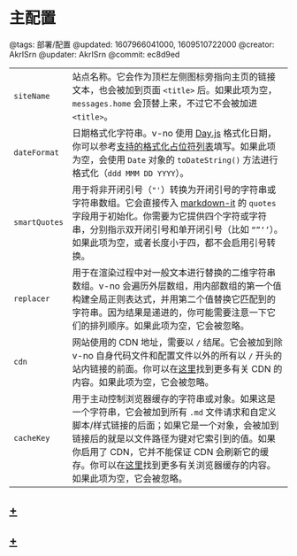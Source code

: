 # 主配置

@tags: 部署/配置
@updated: 1607966041000, 1609510722000
@creator: AkrISrn
@updater: AkrISrn
@commit: ec8d9ed

| | |
| - | - |
| `siteName` | 站点名称。它会作为顶栏左侧图标旁指向主页的链接文本，也会被加到页面 `<title>` 后。如果此项为空，`messages.home` 会顶替上来，不过它不会被加进 `<title>`。 |
| `dateFormat` | 日期格式化字符串。v-no 使用 [Day.js](https://github.com/iamkun/dayjs) 格式化日期，你可以参考[支持的格式化占位符列表](https://day.js.org/docs/zh-CN/display/format)填写。如果此项为空，会使用 `Date` 对象的 `toDateString()` 方法进行格式化（`ddd MMM DD YYYY`）。 |
| `smartQuotes` | 用于将非开闭引号（`"'`）转换为开闭引号的字符串或字符串数组。它会直接传入 [markdown-it](https://github.com/markdown-it/markdown-it#init-with-presets-and-options) 的 `quotes` 字段用于初始化。你需要为它提供四个字符或字符串，分别指示双开闭引号和单开闭引号（比如 `“”‘’`）。如果此项为空，或者长度小于四，都不会启用引号转换。 |
| `replacer` | 用于在渲染过程中对一般文本进行替换的二维字符串数组。v-no 会遍历外层数组，用内部数组的第一个值构建全局正则表达式，并用第二个值替换它匹配到的字符串。因为结果是递进的，你可能需要注意一下它们的排列顺序。如果此项为空，它会被忽略。 |
| `cdn` | 网站使用的 CDN 地址，需要以 `/` 结尾。它会被加到除 v-no 自身代码文件和配置文件以外的所有以 `/` 开头的站内链接的前面。你可以在[这里](/docs/cdn.md "#")找到更多有关 CDN 的内容。如果此项为空，它会被忽略。 |
| `cacheKey` | 用于主动控制浏览器缓存的字符串或对象。如果这是一个字符串，它会被加到所有 `.md` 文件请求和自定义脚本/样式链接的后面；如果它是一个对象，会被加到链接后的就是以文件路径为键对它索引到的值。如果你启用了 CDN，它并不能保证 CDN 会刷新它的缓存。你可以在[这里](/docs/browser-cache.md "#")找到更多有关浏览器缓存的内容。如果此项为空，它会被忽略。 |

## [+](/docs/conf-paths.md)

## [+](/docs/conf-messages.md)
